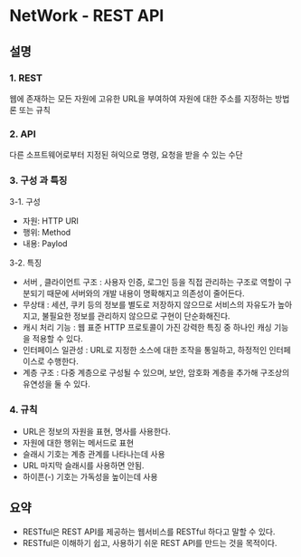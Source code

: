 # NetWork - REST API

## 설명

### 1. REST

웹에 존재하는 모든 자원에 고유한 URL을 부여하여 자원에 대한 주소를 지정하는 방법론 또는 규칙

### 2. API

다른 소프트웨어로부터 지정된 혀익으로 명령, 요청을 받을 수 있는 수단

### 3. 구성 과 특징

3-1. 구성

- 자원: HTTP URI
- 행위: Method
- 내용: Paylod

3-2. 특징

- 서버 , 클라이언트 구조
  : 사용자 인증, 로그인 등을 직접 관리하는 구조로 역할이 구분되기 때문에 서버와의 개발 내용이 명확해지고 의존성이 줄어든다.
- 무상태
  : 세션, 쿠키 등의 정보를 별도로 저장하지 않으므로 서비스의 자유도가 높아지고, 불필요한 정보를 관리하지 않으므로 구현이 단순화해진다.
- 캐시 처리 기능
  : 웹 표준 HTTP 프로토콜이 가진 강력한 특징 중 하나인 캐싱 기능을 적용할 수 있다.
- 인터페이스 일관성
  : URL로 지정한 소스에 대한 조작을 통일하고, 하정적인 인터페이스로 수행한다.
- 계층 구조
  : 다중 계층으로 구성될 수 있으며, 보안, 암호화 계층을 추가해 구조상의 유연성을 둘 수 있다.

### 4. 규칙

- URL은 정보의 자원을 표현, 명사를 사용한다.
- 자원에 대한 행위는 메서드로 표현
- 슬래시 기호는 계층 관계를 나타나는데 사용
- URL 마지막 슬래시를 사용하면 안됨.
- 하이픈(-) 기호는 가독성을 높이는데 사용

## 요약

- RESTful은 REST API를 제공하는 웹서비스를 RESTful 하다고 말할 수 있다.
- RESTful은 이해하기 쉽고, 사용하기 쉬운 REST API를 만드는 것을 목적이다.
